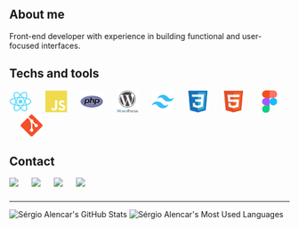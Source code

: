 <h2 align="left">About me</h2>
<p align="left">Front-end developer with experience in building functional and user-focused interfaces.</p>

###

<h2 align="left">Techs and tools</h2>
<div align="left">
	<img alt="React" title="React" height="40" src="https://raw.githubusercontent.com/devicons/devicon/master/icons/react/react-original.svg" />
	<img width="16" />
	<img alt="JavaScript" title="JavaScript" height="40"  src="https://raw.githubusercontent.com/devicons/devicon/master/icons/javascript/javascript-plain.svg"/ >
	<img width="16" />
	<img alt="PHP" title="PHP" height="40" src="https://raw.githubusercontent.com/devicons/devicon/master/icons/php/php-original.svg" />
	<img width="16" />
	<img alt="wordpress" title="WordPress" height="40" src="https://raw.githubusercontent.com/devicons/devicon/master/icons/wordpress/wordpress-original.svg" />
	<img width="16" />
	<img alt="Tailwind" title="Tailwind" height="40" src="https://raw.githubusercontent.com/devicons/devicon/master/icons/tailwindcss/tailwindcss-original.svg" />
	<img width="16" />
	<img alt="CSS" title="CSS" height="40" src="https://raw.githubusercontent.com/devicons/devicon/master/icons/css3/css3-original.svg" />
	<img width="16" />
	<img alt="HTML" title="HTML" height="40" src="https://raw.githubusercontent.com/devicons/devicon/master/icons/html5/html5-original.svg" />
	<img width="16" />
	<img alt="Figma" title="Figma" height="40" src="https://raw.githubusercontent.com/devicons/devicon/master/icons/figma/figma-original.svg" />
	<img width="16" />
	<img alt="Git" title="Git" height="40" src="https://raw.githubusercontent.com/devicons/devicon/master/icons/git/git-original.svg" />
</div>

###

<h2 align="left">Contact</h2>
<div align="left">
	<a href="https://wa.me/5531994396187" title="WhatsApp" target="_blank"><img src="https://raw.githubusercontent.com/maurodesouza/profile-readme-generator/master/src/assets/icons/social/whatsapp/default.svg" height="40" /></a>
	<img width="16" />
	<a href="mailto:sergiofalencar@gmail.com" title="Email" target="_blank"><img src="https://raw.githubusercontent.com/maurodesouza/profile-readme-generator/master/src/assets/icons/social/gmail/default.svg" height="40" /></a>
	<img width="16" />
	<a href="https://www.linkedin.com/in/sergio-alencar" title="LinkedIn" target="_blank"><img src="https://raw.githubusercontent.com/maurodesouza/profile-readme-generator/master/src/assets/icons/social/linkedin/default.svg" height="40" /></a>
	<img width="16" />
	<a href="https://instagram.com/sergiodealencar" title="Instagram" target="_blank"><img src="https://raw.githubusercontent.com/maurodesouza/profile-readme-generator/master/src/assets/icons/social/instagram/default.svg" height="40" /></a>
</div>

###

---

<div align="left">
	<img align="top"  src="https://github-readme-stats.vercel.app/api?username=sergio-alencar&theme=transparent&include_all_commits=true&count_private=true&hide_border=true" alt="Sérgio Alencar's GitHub Stats" />
	<img align="top" src="https://github-readme-stats.vercel.app/api/top-langs/?username=sergio-alencar&theme=transparent&include_all_commits=true&count_private=true&hide_border=true&layout=donut" alt="Sérgio Alencar's Most Used Languages" />
</div>
